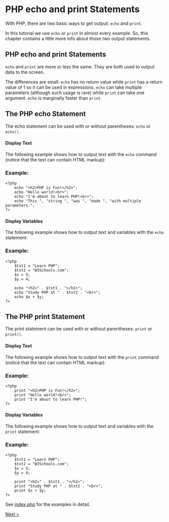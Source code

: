 # PHP echo and print Statements
With PHP, there are two basic ways to get output: ```echo``` and ```print```.

In this tutorial we use ```echo``` or ```print``` in almost every example. So, this chapter contains a little more info about those two output statements.

## PHP echo and print Statements
```echo``` and ```print``` are more or less the same. They are both used to output data to the screen.

The differences are small: ```echo``` has no return value while ```print``` has a return value of 1 so it can be used in expressions. ```echo``` can take multiple parameters (although such usage is rare) while ```print``` can take one argument. ```echo``` is marginally faster than ```print```.

## The PHP echo Statement

The echo statement can be used with or without parentheses: ```echo``` or ```echo()```.

#### Display Text

The following example shows how to output text with the ```echo``` command (notice that the text can contain HTML markup):

### Example: 

```
<?php
    echo "<h2>PHP is Fun!</h2>";
    echo "Hello world!<br>";
    echo "I'm about to learn PHP!<br>";
    echo "This ", "string ", "was ", "made ", "with multiple parameters.";
?> 
```
#### Display Variables

The following example shows how to output text and variables with the ```echo``` statement:

### Example: 

```
<?php
    $txt1 = "Learn PHP";
    $txt2 = "W3Schools.com";
    $x = 5;
    $y = 4;

    echo "<h2>" . $txt1 . "</h2>";
    echo "Study PHP at " . $txt2 . "<br>";
    echo $x + $y;
?> 
```

## The PHP print Statement

The print statement can be used with or without parentheses: ```print``` or ```print()```.

#### Display Text

The following example shows how to output text with the ```print``` command (notice that the text can contain HTML markup):

### Example:

```
<?php
    print "<h2>PHP is Fun!</h2>";
    print "Hello world!<br>";
    print "I'm about to learn PHP!";
?> 
```

#### Display Variables

The following example shows how to output text and variables with the ```print``` statement:

### Example: 

```
<?php
    $txt1 = "Learn PHP";
    $txt2 = "W3Schools.com";
    $x = 5;
    $y = 4;

    print "<h2>" . $txt1 . "</h2>";
    print "Study PHP at " . $txt2 . "<br>";
    print $x + $y;
?> 
```

See [index.php](index.php) for the examples in detail.

[Next >](../6.%20Data%20Types/README.md)